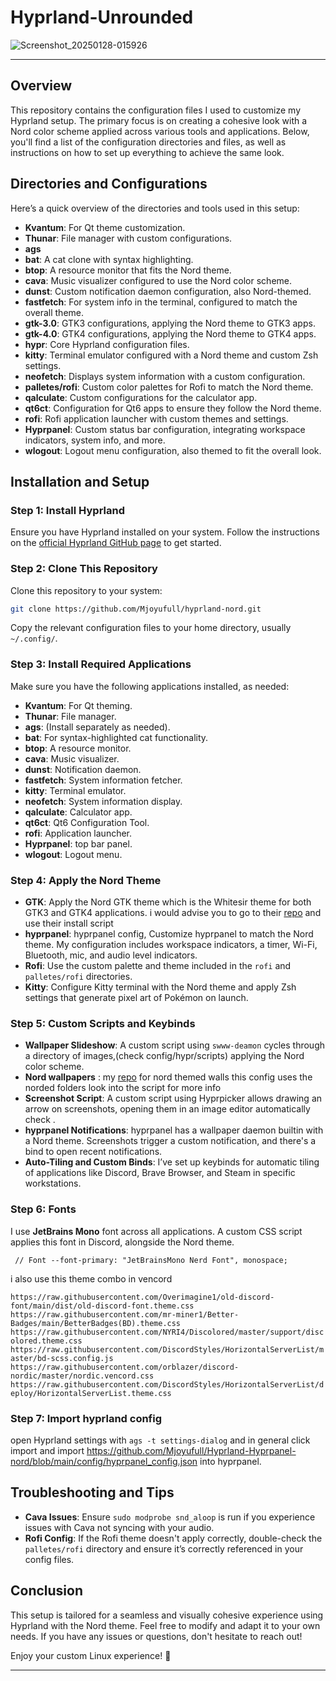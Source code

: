 # Hyprland-Unrounded

![Screenshot_20250128-015926](https://github.com/user-attachments/assets/73008c54-f2a9-4424-ba23-98f442c3b2b7)


---


## Overview

This repository contains the configuration files I used to customize my Hyprland setup. The primary focus is on creating a cohesive look with a Nord color scheme applied across various tools and applications. Below, you'll find a list of the configuration directories and files, as well as instructions on how to set up everything to achieve the same look.

## Directories and Configurations

Here’s a quick overview of the directories and tools used in this setup:

- **Kvantum**: For Qt theme customization.
- **Thunar**: File manager with custom configurations.
- **ags**
- **bat**: A cat clone with syntax highlighting.
- **btop**: A resource monitor that fits the Nord theme.
- **cava**: Music visualizer configured to use the Nord color scheme.
- **dunst**: Custom notification daemon configuration, also Nord-themed.
- **fastfetch**: For system info in the terminal, configured to match the overall theme.
- **gtk-3.0**: GTK3 configurations, applying the Nord theme to GTK3 apps.
- **gtk-4.0**: GTK4 configurations, applying the Nord theme to GTK4 apps.
- **hypr**: Core Hyprland configuration files.
- **kitty**: Terminal emulator configured with a Nord theme and custom Zsh settings.
- **neofetch**: Displays system information with a custom configuration.
- **palletes/rofi**: Custom color palettes for Rofi to match the Nord theme.
- **qalculate**: Custom configurations for the calculator app.
- **qt6ct**: Configuration for Qt6 apps to ensure they follow the Nord theme.
- **rofi**: Rofi application launcher with custom themes and settings.
- **Hyprpanel**: Custom status bar configuration, integrating workspace indicators, system info, and more.
- **wlogout**: Logout menu configuration, also themed to fit the overall look.

## Installation and Setup

### Step 1: Install Hyprland
Ensure you have Hyprland installed on your system. Follow the instructions on the [official Hyprland GitHub page](https://github.com/hyprwm/Hyprland) to get started.

### Step 2: Clone This Repository
Clone this repository to your system:
```bash
git clone https://github.com/Mjoyufull/hyprland-nord.git
```
Copy the relevant configuration files to your home directory, usually `~/.config/`.

### Step 3: Install Required Applications

Make sure you have the following applications installed, as needed:

- **Kvantum**: For Qt theming.
- **Thunar**: File manager.
- **ags**: (Install separately as needed).
- **bat**: For syntax-highlighted cat functionality.
- **btop**: A resource monitor.
- **cava**: Music visualizer.
- **dunst**: Notification daemon.
- **fastfetch**: System information fetcher.
- **kitty**: Terminal emulator.
- **neofetch**: System information display.
- **qalculate**: Calculator app.
- **qt6ct**: Qt6 Configuration Tool.
- **rofi**: Application launcher.
- **Hyprpanel**: top bar panel.
- **wlogout**: Logout menu.

### Step 4: Apply the Nord Theme

- **GTK**: Apply the Nord GTK theme which is the Whitesir theme for both GTK3 and GTK4 applications. i would advise you to go to their [repo](https://github.com/vinceliuice/WhiteSur-gtk-theme) and use their install script
- **hyprpanel**: hyprpanel config, Customize hyprpanel to match the Nord theme. My configuration includes workspace indicators, a timer, Wi-Fi, Bluetooth, mic, and audio level indicators.
- **Rofi**: Use the custom palette and theme included in the `rofi` and `palletes/rofi` directories.
- **Kitty**: Configure Kitty terminal with the Nord theme and apply Zsh settings that generate pixel art of Pokémon on launch.

### Step 5: Custom Scripts and Keybinds

- **Wallpaper Slideshow**: A custom script using `swww-deamon` cycles through a directory of images,(check config/hypr/scripts) applying the Nord color scheme.
- **Nord wallpapers** : my [repo](https://github.com/Mjoyufull/Nord-wallpapers) for nord themed walls this config uses the norded folders look into the script for more info
- **Screenshot Script**: A custom script using Hyprpicker allows drawing an arrow on screenshots, opening them in an image editor automatically check .
- **hyprpanel Notifications**: hyprpanel has a wallpaper daemon builtin with a Nord theme. Screenshots trigger a custom notification, and there's a bind to open recent notifications.
- **Auto-Tiling and Custom Binds**: I’ve set up keybinds for automatic tiling of applications like Discord, Brave Browser, and Steam in specific workstations.

### Step 6: Fonts

I use **JetBrains Mono** font across all applications. A custom CSS script applies this font in Discord, alongside the Nord theme.

`  // Font
  --font-primary: "JetBrainsMono Nerd Font", monospace;
  ` 

i also use this theme combo in vencord

` https://raw.githubusercontent.com/Overimagine1/old-discord-font/main/dist/old-discord-font.theme.css
https://raw.githubusercontent.com/mr-miner1/Better-Badges/main/BetterBadges(BD).theme.css
https://raw.githubusercontent.com/NYRI4/Discolored/master/support/discolored.theme.css
https://raw.githubusercontent.com/DiscordStyles/HorizontalServerList/master/bd-scss.config.js
https://raw.githubusercontent.com/orblazer/discord-nordic/master/nordic.vencord.css
https://raw.githubusercontent.com/DiscordStyles/HorizontalServerList/deploy/HorizontalServerList.theme.css
` 

### Step 7: Import hyprland config

open Hyprland settings with ` ags -t settings-dialog `  and in general click import and import https://github.com/Mjoyufull/Hyprland-Hyprpanel-nord/blob/main/config/hyprpanel_config.json
into hyprpanel.

## Troubleshooting and Tips

- **Cava Issues**: Ensure `sudo modprobe snd_aloop` is run if you experience issues with Cava not syncing with your audio.
- **Rofi Config**: If the Rofi theme doesn't apply correctly, double-check the `palletes/rofi` directory and ensure it’s correctly referenced in your config files.

## Conclusion

This setup is tailored for a seamless and visually cohesive experience using Hyprland with the Nord theme. Feel free to modify and adapt it to your own needs. If you have any issues or questions, don't hesitate to reach out!

Enjoy your custom Linux experience! 🎉

---
